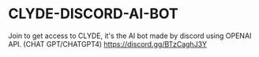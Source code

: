 # CLYDE-DISCORD-AI-BOT

Join to get access to CLYDE, it's the AI bot made by discord using OPENAI API. (CHAT GPT/CHATGPT4)
https://discord.gg/BTzCaghJ3Y




                                                                                  